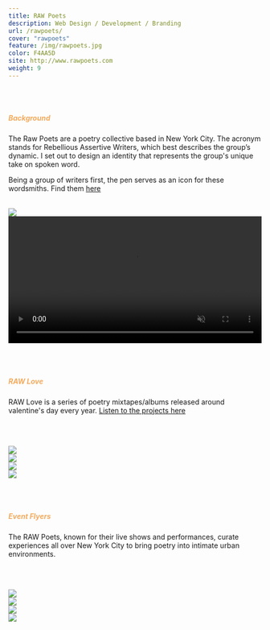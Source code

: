 ```yaml
---
title: RAW Poets
description: Web Design / Development / Branding
url: /rawpoets/
cover: "rawpoets"
feature: /img/rawpoets.jpg
color: F4AA5D
site: http://www.rawpoets.com
weight: 9
---
```


<br><br>
<h5 style="color: #F4AA5D">Background</h5>
<p>
The Raw Poets are a poetry collective based in New York City. The acronym stands for Rebellious Assertive Writers, which best describes the group’s dynamic. I set out to design an identity that represents the group's unique take on spoken word.
</p><p>
Being a group of writers first, the pen serves as an icon for these wordsmiths. Find them <a href="http://www.rawpoets.com" target="_blank">here</a>
</p>
<br>
<img src="/img/project-6/1.jpg" />

<!-- <img src="/img/project-6/2.jpg" /> -->

<video playsinline autoplay muted loop width="100%">
	<source type="video/mp4" src="/img/project-6/rawwebsite.mp4">
</video>

<br><br>
<h5 style="color: #F4AA5D">RAW Love</h5>
<p>
RAW Love is a series of poetry mixtapes/albums released around valentine's day every year. <a href="http://www.rawpoets.com/rawlove">Listen to the projects here</a>
</p>

<br><br>

<div class="image__half">
    <div class="half">
        <img src="/img/project-6/rawlove3.jpg"  />
    </div>
    <div class="half">
        <img src="/img/project-6/rawlove4.jpg"  />
    </div>
</div>

<div class="image__half">
    <div class="half">
        <img src="/img/project-6/rawlove6.jpg"  />
    </div>
    <div class="half">
        <img src="/img/project-6/rawlove7.jpg"  />
    </div>
</div>

<br><br>
<h5 style="color: #F4AA5D">Event Flyers</h5>
<p>
The RAW Poets, known for their live shows and performances, curate experiences all over New York City to bring poetry into intimate urban environments.</a>
</p>

<br><br>

<div class="image__half">
    <div class="half">
        <img src="/img/project-6/raw99.jpg"  />
    </div>
    <div class="half">
        <img src="/img/project-6/speakeasy2.jpg"  />
    </div>
</div>

<div class="image__half">
    <div class="half">
        <img src="/img/project-6/homebrewed.jpg"  />
    </div>
    <div class="half">
        <img src="/img/project-6/loveletters.jpg"  />
    </div>
</div>
